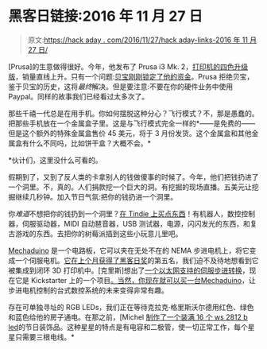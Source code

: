 # 黑客日链接:2016 年 11 月 27 日

> 原文:[https://hack aday . com/2016/11/27/hack aday-links-2016 年 11 月 27 日/](https://hackaday.com/2016/11/27/hackaday-links-november-27-2016/)

[Prusa]的生意做得很好。今年，他发布了 Prusa i3 Mk. 2，[打印机的四色升级版](http://hackaday.com/2016/09/28/prusa-releases-4-extruder-upgrade/)，销量直线上升。只有一个问题:[贝宝刚刚锁定了他的资金](https://twitter.com/josefprusa/status/801823883057893381)。Prusa 拒绝贝宝，鉴于贝宝的历史，这将*最终*解决。但是要注意:不要在你的硬件业务中使用 Paypal。同样的故事我们已经看过太多次了。

那些千禧一代总是在用手机。你如何摆脱这种分心？飞行模式？不，那是愚蠢的。把那些手机放在一个金属盒子里。这是与飞行模式完全一样的*——是免费的——但是这个额外的特殊金属盒售价 45 美元，将于 3 月份发货。这个金属盒和其他金属盒有什么不同吗，比如饼干盒？大概不会。*

 *伙计们，这里没什么可看的。

假期到了，又到了反人类的卡拿别人的钱做傻事的时候了。今年，他们把钱扔进了一个洞里。不，真的。人们捐款挖一个巨大的洞。有挖掘的现场直播。五美元让挖掘继续几秒钟。加入节日气氛:把你的钱扔进一个洞里。

你*难道*不想把你的钱扔到一个洞里？[在 Tindie 上买点东西](http://blog.tindie.com/2016/11/black-friday-deals-tindie/)！有机器人，数控控制器，伺服驱动器，MIDI 自动琶音器，USB 测试器，电源，闪闪发光的东西，和复古游戏的东西。去把你的树莓派插到这些小玩意儿里吧。

[Mechaduino](https://hackaday.io/project/11224) 是一个电路板，它可以夹在无处不在的 NEMA 步进电机上，将它变成一个伺服电机。[它在上个月获得了黑客日奖](http://hackaday.com/2016/11/05/dtto-explorer-modular-robot-wins-2016-hackaday-prize/)的第五名，我们迫不及待地想看到它被集成到闭环 3D 打印机中。[克里斯]想出了[一个以太网支持的伺服步进转换](https://hackaday.io/project/6912-the-user-friendly-servomotor-you-hoped-existed)，现在它是 Kickstarter 上的一个项目[。当然，你现在就可以买一台](https://www.kickstarter.com/projects/919717340/the-user-friendly-servomotor-you-always-hoped-exis)[Mechaduino](http://tropical-labs.com/index.php/shop)，让步进电机控制的台式数控系统的未来变得非常有趣。

存在可单独寻址的 RGB LEDs，我们正在等待克拉克·格里斯沃尔德用红色、绿色和蓝色给他的房子通电。在那之前，[Michel [制作了一个装满 16 个 ws 2812 b led](https://hackaday.io/project/18489-neopixel-ws2812b-star)的节日装饰品。这种星星的特点是有电容和二极管，使一切正常工作，每个星星只需要三根电线。*